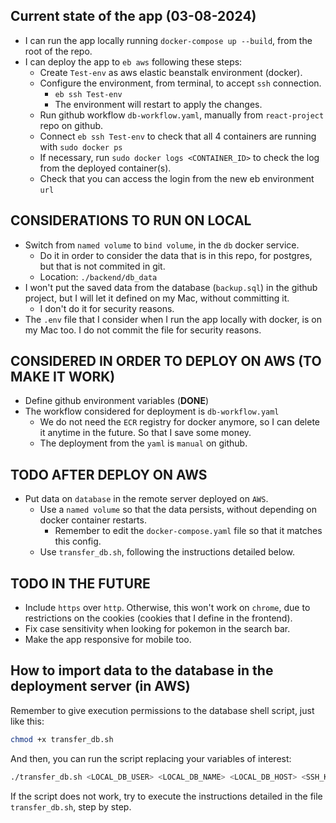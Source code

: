## Current state of the app (03-08-2024)

- I can run the app locally running `docker-compose up --build`, from the root of the repo.
- I can deploy the app to `eb aws` following these steps:
	- Create `Test-env` as aws elastic beanstalk environment (docker).
	- Configure the environment, from terminal, to accept `ssh` connection.
		- `eb ssh Test-env`
		- The environment will restart to apply the changes.
	- Run github workflow `db-workflow.yaml`, manually from `react-project` repo on github.
	- Connect `eb ssh Test-env` to check that all 4 containers are running with `sudo docker ps`
	- If necessary, run `sudo docker logs <CONTAINER_ID>` to check the log from the deployed container(s).
	- Check that you can access the login from the new eb environment `url`

## CONSIDERATIONS TO RUN ON LOCAL
- Switch from `named volume` to `bind volume`, in the `db` docker service.
	- Do it in order to consider the data that is in this repo, for postgres, but that is not commited in git.
	- Location: `./backend/db_data`
- I won't put the saved data from the database (`backup.sql`) in the github project, but I will let it defined on my Mac, without committing it.
	- I don't do it for security reasons.
- The `.env` file that I consider when I run the app locally with docker, is on my Mac too. I do not commit the file for security reasons.

## CONSIDERED IN ORDER TO DEPLOY ON AWS (TO MAKE IT WORK)
- Define github environment variables (**DONE**)
- The workflow considered for deployment is `db-workflow.yaml`
	- We do not need the `ECR` registry for docker anymore, so I can delete it anytime in the future. So that I save some money.
	- The deployment from the `yaml` is `manual` on github.

## TODO AFTER DEPLOY ON AWS
- Put data on `database` in the remote server deployed on `AWS`. 
    - Use a `named volume` so that the data persists, without depending on docker container restarts.
		- Remember to edit the `docker-compose.yaml` file so that it matches this config.
    - Use `transfer_db.sh`, following the instructions detailed below.


## TODO IN THE FUTURE
- Include `https` over `http`. Otherwise, this won't work on `chrome`, due to restrictions on the cookies (cookies that I define in the frontend).
- Fix case sensitivity when looking for pokemon in the search bar.
- Make the app responsive for mobile too.

## How to import data to the database in the deployment server (in AWS)

Remember to give execution permissions to the database shell script, just like this:

```bash
chmod +x transfer_db.sh
```

And then, you can run the script replacing your variables of interest:

```bash
./transfer_db.sh <LOCAL_DB_USER> <LOCAL_DB_NAME> <LOCAL_DB_HOST> <SSH_KEY_PATH> <EC2_USER> <EC2_HOST> <POSTGRES_EC2_USER> <POSTGRES_EC2_DB> 
```

If the script does not work, try to execute the instructions detailed in the file `transfer_db.sh`, step by step.
